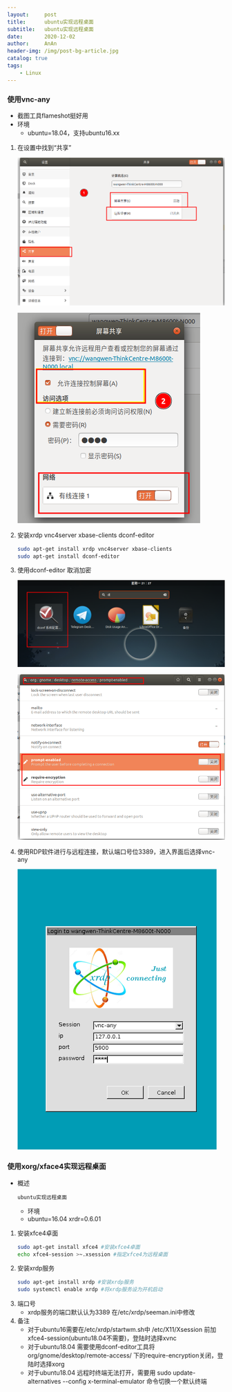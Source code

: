 ```yaml
---
layout:     post
title:      ubuntu实现远程桌面
subtitle:   ubuntu实现远程桌面
date:       2020-12-02
author:     AnAn
header-img: /img/post-bg-article.jpg
catalog: true
tags:
    - Linux
---
```



### 使用vnc-any
- 截图工具flameshot挺好用
- 环境
  - ubuntu=18.04，支持ubuntu16.xx
1. 在设置中找到“共享”

    ![共享设置1](/img/post/yunwei-ubuntu/desktop-share.png)
    
    ![共享设置2](/img/post/yunwei-ubuntu/desktop-share1.png)

2. 安装xrdp vnc4server xbase-clients dconf-editor
    ```sh
    sudo apt-get install xrdp vnc4server xbase-clients
    sudo apt-get install dconf-editor
    ```
3. 使用dconf-editor 取消加密

    ![搜索](/img/post/yunwei-ubuntu/dconf-config0.png)
    
    ![取消加密](/img/post/yunwei-ubuntu/dconf-config.png)
    
4. 使用RDP软件进行与远程连接，默认端口号位3389，进入界面后选择vnc-any

    ![vnc-any](/img/post/yunwei-ubuntu/rdp-vnc-any.png)


### 使用xorg/xface4实现远程桌面

- 概述
    ```
    ubuntu实现远程桌面
    ```
    - 环境
    - ubuntu=16.04 xrdr=0.6.01

1. 安装xfce4卓面 
    ```sh
    sudo apt-get install xfce4 #安装xfce4卓面
    echo xfce4-session >~.xsession #指定xfce4为远程桌面
    ```
2. 安装xrdp服务
    ```sh
    sudo apt-get install xrdp #安装xrdp服务
    sudo systemctl enable xrdp #将xrdp服务设为开机启动
    ```
3. 端口号
    - xrdp服务的端口默认认为3389 在/etc/xrdp/seeman.ini中修改
4. 备注
    - 对于ubuntu16需要在/etc/xrdp/startwm.sh中  /etc/X11/Xsession  前加xfce4-session(ubuntu18.04不需要)，登陆时选择xvnc
    - 对于ubuntu18.04 需要使用dconf-editor工具将  org/gnome/desktop/remote-access/ 下的require-encryption关闭，登陆时选择xorg
    - 对于ubuntu18.04 远程时终端无法打开，需要用   sudo update-alternatives --config x-terminal-emulator  命令切换一个默认终端

